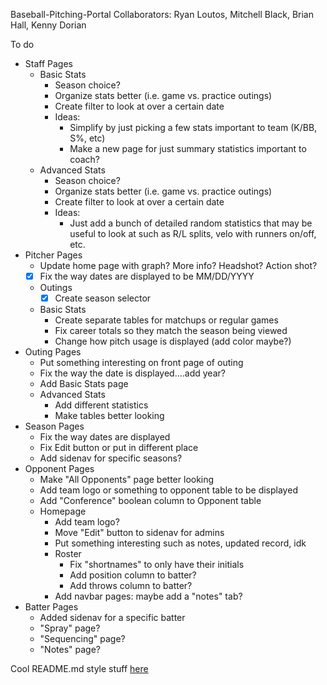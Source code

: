 Baseball-Pitching-Portal
Collaborators: Ryan Loutos, Mitchell Black, Brian Hall, Kenny Dorian

To do
- Staff Pages
  - Basic Stats
    - Season choice?
    - Organize stats better (i.e. game vs. practice outings)
    - Create filter to look at over a certain date
    - Ideas: 
      - Simplify by just picking a few stats important to team (K/BB, S%, etc)
      - Make a new page for just summary statistics important to coach?
  - Advanced Stats
    - Season choice?
    - Organize stats better (i.e. game vs. practice outings)
    - Create filter to look at over a certain date
    - Ideas:
      - Just add a bunch of detailed random statistics that may be useful to look at
        such as R/L splits, velo with runners on/off, etc.
- Pitcher Pages
  - Update home page with graph? More info? Headshot? Action shot?
  - [x] Fix the way dates are displayed to be MM/DD/YYYY
  - Outings
    - [x] Create season selector
  - Basic Stats
    - Create separate tables for matchups or regular games
    - Fix career totals so they match the season being viewed
    - Change how pitch usage is displayed (add color maybe?)
- Outing Pages
  - Put something interesting on front page of outing
  - Fix the way the date is displayed....add year?
  - Add Basic Stats page
  - Advanced Stats
    - Add different statistics
    - Make tables better looking
- Season Pages
  - Fix the way dates are displayed
  - Fix Edit button or put in different place
  - Add sidenav for specific seasons?
- Opponent Pages
  - Make "All Opponents" page better looking
  - Add team logo or something to opponent table to be displayed
  - Add "Conference" boolean column to Opponent table
  - Homepage
    - Add team logo?
    - Move "Edit" button to sidenav for admins
    - Put something interesting such as notes, updated record, idk
    - Roster
      - Fix "shortnames" to only have their initials
      - Add position column to batter?
      - Add throws column to batter?
    - Add navbar pages: maybe add a "notes" tab?
- Batter Pages
  - Added sidenav for a specific batter
  - "Spray" page?
  - "Sequencing" page?
  - "Notes" page?

Cool README.md style stuff [here](https://help.github.com/en/github/writing-on-github/basic-writing-and-formatting-syntax)
